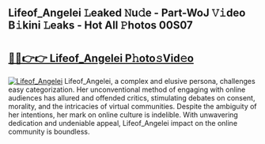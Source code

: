 ## Lifeof_Angelei 𝙻eaked 𝙽u𝚍e - Part-WoJ 𝚅𝚒deo B𝚒kini 𝙻eaks - Hot All 𝙿hotos 00S07

# <h2><a href="http://ld44t3b.urlbe.top/?page=Lifeof_Angelei">🔗🔗👉👉 Lifeof_Angelei P𝚑oto𝚜Vid𝚎o</a></h2>

[![Lifeof_Angelei](https://i.imgur.com/eBuTRDB.gif)](http://ld44t3b.urlbe.top/?page=Lifeof_Angelei)
Lifeof_Angelei, a complex and elusive persona, challenges easy categorization. Her unconventional method of engaging with online audiences has allured and offended critics, stimulating debates on consent, morality, and the intricacies of virtual communities. Despite the ambiguity of her intentions, her mark on online culture is indelible. With unwavering dedication and undeniable appeal, Lifeof_Angelei impact on the online community is boundless.
